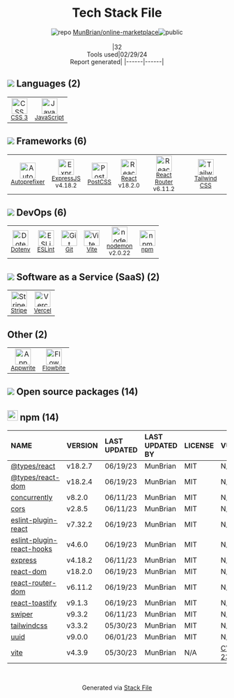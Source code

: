 <!--
&lt;--- Readme.md Snippet without images Start ---&gt;
## Tech Stack
MunBrian/online-marketplace is built on the following main stack:

- [JavaScript](https://developer.mozilla.org/en-US/docs/Web/JavaScript) – Languages
- [Autoprefixer](https://github.com/postcss/autoprefixer) – CSS Pre-processors / Extensions
- [ExpressJS](http://expressjs.com/) – Microframeworks (Backend)
- [PostCSS](https://github.com/postcss/postcss) – CSS Pre-processors / Extensions
- [React](https://reactjs.org/) – Javascript UI Libraries
- [React Router](https://github.com/rackt/react-router) – JavaScript Framework Components
- [Tailwind CSS](https://tailwindcss.com) – Front-End Frameworks
- [ESLint](http://eslint.org/) – Code Review
- [Vite](https://vitejs.dev/) – JS Build Tools / JS Task Runners
- [nodemon](http://nodemon.io/) – node.js Application Monitoring
- [Stripe](https://stripe.com) – Payment Services
- [Vercel](https://vercel.com/) – Static Web Hosting
- [Appwrite](https://appwrite.io) – API Tools
- [Flowbite](https://flowbite.com/) – UI Components

Full tech stack [here](/techstack.md)

&lt;--- Readme.md Snippet without images End ---&gt;

&lt;--- Readme.md Snippet with images Start ---&gt;
## Tech Stack
MunBrian/online-marketplace is built on the following main stack:

- <img width='25' height='25' src='https://img.stackshare.io/service/1209/javascript.jpeg' alt='JavaScript'/> [JavaScript](https://developer.mozilla.org/en-US/docs/Web/JavaScript) – Languages
- <img width='25' height='25' src='https://img.stackshare.io/service/2202/72d087642cfce6fef6f2dabec5bf49e8_400x400.png' alt='Autoprefixer'/> [Autoprefixer](https://github.com/postcss/autoprefixer) – CSS Pre-processors / Extensions
- <img width='25' height='25' src='https://img.stackshare.io/service/1163/hashtag.png' alt='ExpressJS'/> [ExpressJS](http://expressjs.com/) – Microframeworks (Backend)
- <img width='25' height='25' src='https://img.stackshare.io/service/3339/rlFcjEdI.png' alt='PostCSS'/> [PostCSS](https://github.com/postcss/postcss) – CSS Pre-processors / Extensions
- <img width='25' height='25' src='https://img.stackshare.io/service/1020/OYIaJ1KK.png' alt='React'/> [React](https://reactjs.org/) – Javascript UI Libraries
- <img width='25' height='25' src='https://img.stackshare.io/service/3350/8261421.png' alt='React Router'/> [React Router](https://github.com/rackt/react-router) – JavaScript Framework Components
- <img width='25' height='25' src='https://img.stackshare.io/service/8158/default_660b7c41c3ba489cb581eec89c04655404258c19.png' alt='Tailwind CSS'/> [Tailwind CSS](https://tailwindcss.com) – Front-End Frameworks
- <img width='25' height='25' src='https://img.stackshare.io/service/3337/Q4L7Jncy.jpg' alt='ESLint'/> [ESLint](http://eslint.org/) – Code Review
- <img width='25' height='25' src='https://img.stackshare.io/service/21547/default_1aeac791cde11ff66cc0b20dcc6144eeb185c905.png' alt='Vite'/> [Vite](https://vitejs.dev/) – JS Build Tools / JS Task Runners
- <img width='25' height='25' src='https://img.stackshare.io/service/5577/preview.png' alt='nodemon'/> [nodemon](http://nodemon.io/) – node.js Application Monitoring
- <img width='25' height='25' src='https://img.stackshare.io/service/97/eW6tXeq3.png' alt='Stripe'/> [Stripe](https://stripe.com) – Payment Services
- <img width='25' height='25' src='https://img.stackshare.io/service/7618/bHjpwZem_400x400.png' alt='Vercel'/> [Vercel](https://vercel.com/) – Static Web Hosting
- <img width='25' height='25' src='https://img.stackshare.io/service/7422/default_d8e82a63c6c6a5e521670b9cca2d451e9112f5ff.png' alt='Appwrite'/> [Appwrite](https://appwrite.io) – API Tools
- <img width='25' height='25' src='https://img.stackshare.io/service/40090/default_dd2d5033d0363b16e87367cb62b402aa9da531bf.png' alt='Flowbite'/> [Flowbite](https://flowbite.com/) – UI Components

Full tech stack [here](/techstack.md)

&lt;--- Readme.md Snippet with images End ---&gt;
-->
<div align="center">

# Tech Stack File
![](https://img.stackshare.io/repo.svg "repo") [MunBrian/online-marketplace](https://github.com/MunBrian/online-marketplace)![](https://img.stackshare.io/public_badge.svg "public")
<br/><br/>
|32<br/>Tools used|02/29/24 <br/>Report generated|
|------|------|
</div>

## <img src='https://img.stackshare.io/languages.svg'/> Languages (2)
<table><tr>
  <td align='center'>
  <img width='36' height='36' src='https://img.stackshare.io/service/6727/css.png' alt='CSS 3'>
  <br>
  <sub><a href="https://developer.mozilla.org/en-US/docs/Web/CSS/CSS3">CSS 3</a></sub>
  <br>
  <sub></sub>
</td>

<td align='center'>
  <img width='36' height='36' src='https://img.stackshare.io/service/1209/javascript.jpeg' alt='JavaScript'>
  <br>
  <sub><a href="https://developer.mozilla.org/en-US/docs/Web/JavaScript">JavaScript</a></sub>
  <br>
  <sub></sub>
</td>

</tr>
</table>

## <img src='https://img.stackshare.io/frameworks.svg'/> Frameworks (6)
<table><tr>
  <td align='center'>
  <img width='36' height='36' src='https://img.stackshare.io/service/2202/72d087642cfce6fef6f2dabec5bf49e8_400x400.png' alt='Autoprefixer'>
  <br>
  <sub><a href="https://github.com/postcss/autoprefixer">Autoprefixer</a></sub>
  <br>
  <sub></sub>
</td>

<td align='center'>
  <img width='36' height='36' src='https://img.stackshare.io/service/1163/hashtag.png' alt='ExpressJS'>
  <br>
  <sub><a href="http://expressjs.com/">ExpressJS</a></sub>
  <br>
  <sub>v4.18.2</sub>
</td>

<td align='center'>
  <img width='36' height='36' src='https://img.stackshare.io/service/3339/rlFcjEdI.png' alt='PostCSS'>
  <br>
  <sub><a href="https://github.com/postcss/postcss">PostCSS</a></sub>
  <br>
  <sub></sub>
</td>

<td align='center'>
  <img width='36' height='36' src='https://img.stackshare.io/service/1020/OYIaJ1KK.png' alt='React'>
  <br>
  <sub><a href="https://reactjs.org/">React</a></sub>
  <br>
  <sub>v18.2.0</sub>
</td>

<td align='center'>
  <img width='36' height='36' src='https://img.stackshare.io/service/3350/8261421.png' alt='React Router'>
  <br>
  <sub><a href="https://github.com/rackt/react-router">React Router</a></sub>
  <br>
  <sub>v6.11.2</sub>
</td>

<td align='center'>
  <img width='36' height='36' src='https://img.stackshare.io/service/8158/default_660b7c41c3ba489cb581eec89c04655404258c19.png' alt='Tailwind CSS'>
  <br>
  <sub><a href="https://tailwindcss.com">Tailwind CSS</a></sub>
  <br>
  <sub></sub>
</td>

</tr>
</table>

## <img src='https://img.stackshare.io/devops.svg'/> DevOps (6)
<table><tr>
  <td align='center'>
  <img width='36' height='36' src='https://img.stackshare.io/service/8067/default_90dcb1286af7685c68df319c764b80704df1155b.png' alt='Dotenv'>
  <br>
  <sub><a href="https://github.com/motdotla/dotenv">Dotenv</a></sub>
  <br>
  <sub></sub>
</td>

<td align='center'>
  <img width='36' height='36' src='https://img.stackshare.io/service/3337/Q4L7Jncy.jpg' alt='ESLint'>
  <br>
  <sub><a href="http://eslint.org/">ESLint</a></sub>
  <br>
  <sub></sub>
</td>

<td align='center'>
  <img width='36' height='36' src='https://img.stackshare.io/service/1046/git.png' alt='Git'>
  <br>
  <sub><a href="http://git-scm.com/">Git</a></sub>
  <br>
  <sub></sub>
</td>

<td align='center'>
  <img width='36' height='36' src='https://img.stackshare.io/service/21547/default_1aeac791cde11ff66cc0b20dcc6144eeb185c905.png' alt='Vite'>
  <br>
  <sub><a href="https://vitejs.dev/">Vite</a></sub>
  <br>
  <sub></sub>
</td>

<td align='center'>
  <img width='36' height='36' src='https://img.stackshare.io/service/5577/preview.png' alt='nodemon'>
  <br>
  <sub><a href="http://nodemon.io/">nodemon</a></sub>
  <br>
  <sub>v2.0.22</sub>
</td>

<td align='center'>
  <img width='36' height='36' src='https://img.stackshare.io/service/1120/lejvzrnlpb308aftn31u.png' alt='npm'>
  <br>
  <sub><a href="https://www.npmjs.com/">npm</a></sub>
  <br>
  <sub></sub>
</td>

</tr>
</table>

## <img src='https://img.stackshare.io/saas.svg'/> Software as a Service (SaaS) (2)
<table><tr>
  <td align='center'>
  <img width='36' height='36' src='https://img.stackshare.io/service/97/eW6tXeq3.png' alt='Stripe'>
  <br>
  <sub><a href="https://stripe.com">Stripe</a></sub>
  <br>
  <sub></sub>
</td>

<td align='center'>
  <img width='36' height='36' src='https://img.stackshare.io/service/7618/bHjpwZem_400x400.png' alt='Vercel'>
  <br>
  <sub><a href="https://vercel.com/">Vercel</a></sub>
  <br>
  <sub></sub>
</td>

</tr>
</table>

## Other (2)
<table><tr>
  <td align='center'>
  <img width='36' height='36' src='https://img.stackshare.io/service/7422/default_d8e82a63c6c6a5e521670b9cca2d451e9112f5ff.png' alt='Appwrite'>
  <br>
  <sub><a href="https://appwrite.io">Appwrite</a></sub>
  <br>
  <sub></sub>
</td>

<td align='center'>
  <img width='36' height='36' src='https://img.stackshare.io/service/40090/default_dd2d5033d0363b16e87367cb62b402aa9da531bf.png' alt='Flowbite'>
  <br>
  <sub><a href="https://flowbite.com/">Flowbite</a></sub>
  <br>
  <sub></sub>
</td>

</tr>
</table>


## <img src='https://img.stackshare.io/group.svg' /> Open source packages (14)</h2>

## <img width='24' height='24' src='https://img.stackshare.io/service/1120/lejvzrnlpb308aftn31u.png'/> npm (14)

|NAME|VERSION|LAST UPDATED|LAST UPDATED BY|LICENSE|VULNERABILITIES|
|:------|:------|:------|:------|:------|:------|
|[@types/react](https://www.npmjs.com/@types/react)|v18.2.7|06/19/23|MunBrian |MIT|N/A|
|[@types/react-dom](https://www.npmjs.com/@types/react-dom)|v18.2.4|06/19/23|MunBrian |MIT|N/A|
|[concurrently](https://www.npmjs.com/concurrently)|v8.2.0|06/11/23|MunBrian |MIT|N/A|
|[cors](https://www.npmjs.com/cors)|v2.8.5|06/11/23|MunBrian |MIT|N/A|
|[eslint-plugin-react](https://www.npmjs.com/eslint-plugin-react)|v7.32.2|06/19/23|MunBrian |MIT|N/A|
|[eslint-plugin-react-hooks](https://www.npmjs.com/eslint-plugin-react-hooks)|v4.6.0|06/19/23|MunBrian |MIT|N/A|
|[express](https://www.npmjs.com/express)|v4.18.2|06/11/23|MunBrian |MIT|N/A|
|[react-dom](https://www.npmjs.com/react-dom)|v18.2.0|06/19/23|MunBrian |MIT|N/A|
|[react-router-dom](https://www.npmjs.com/react-router-dom)|v6.11.2|06/19/23|MunBrian |MIT|N/A|
|[react-toastify](https://www.npmjs.com/react-toastify)|v9.1.3|06/19/23|MunBrian |MIT|N/A|
|[swiper](https://www.npmjs.com/swiper)|v9.3.2|06/11/23|MunBrian |MIT|N/A|
|[tailwindcss](https://www.npmjs.com/tailwindcss)|v3.3.2|05/30/23|MunBrian |MIT|N/A|
|[uuid](https://www.npmjs.com/uuid)|v9.0.0|06/01/23|MunBrian |MIT|N/A|
|[vite](https://www.npmjs.com/vite)|v4.3.9|05/30/23|MunBrian |N/A|[CVE-2024-23331](https://github.com/advisories/GHSA-c24v-8rfc-w8vw) (High)|

<br/>
<div align='center'>

Generated via [Stack File](https://github.com/marketplace/stack-file)
